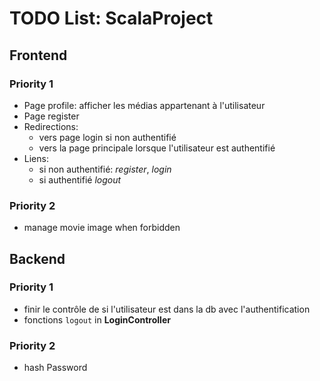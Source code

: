 # TODO List: ScalaProject

## Frontend 
### Priority 1
- Page profile: afficher les médias appartenant à l'utilisateur
- Page register
- Redirections:
  	- vers page login si non authentifié
  	- vers la page principale lorsque l'utilisateur est authentifié
 - Liens: 
 	- si non authentifié: *register*, *login*
 	- si authentifié *logout* 
### Priority 2
 - manage movie image when forbidden

## Backend 

### Priority 1
- finir le contrôle de si l'utilisateur est dans la db avec l'authentification
- fonctions `logout` in **LoginController**

### Priority 2
- hash Password